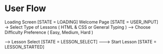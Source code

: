 # User Flow

Loading Screen [STATE = LOADING]
Welcome Page [STATE = USER_INPUT]
-> Select Type of Lessons ( HTML & CSS or General Typing )
--> Choose Difficulty Preference ( Easy, Medium, Hard )

--> Lesson Select [STATE = LESSON_SELECT]
---> Start Lesson [STATE = LESSON_STARTED]
